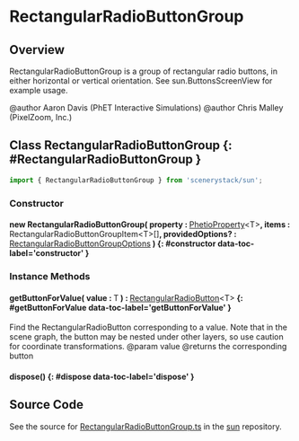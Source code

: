 # RectangularRadioButtonGroup

## Overview

RectangularRadioButtonGroup is a group of rectangular radio buttons, in either horizontal or vertical orientation.
See sun.ButtonsScreenView for example usage.

@author Aaron Davis (PhET Interactive Simulations)
@author Chris Malley (PixelZoom, Inc.)

## Class RectangularRadioButtonGroup {: #RectangularRadioButtonGroup }


```js
import { RectangularRadioButtonGroup } from 'scenerystack/sun';
```
### Constructor

#### new RectangularRadioButtonGroup( property : <span style="font-weight: 400;">[PhetioProperty](../axon/PhetioProperty.md)&lt;T&gt;</span>, items : <span style="font-weight: 400;">RectangularRadioButtonGroupItem&lt;T&gt;[]</span>, providedOptions? : <span style="font-weight: 400;">[RectangularRadioButtonGroupOptions](../sun/RectangularRadioButtonGroup.md#RectangularRadioButtonGroupOptions)</span> ) {: #constructor data-toc-label='constructor' }

### Instance Methods

#### getButtonForValue( value : <span style="font-weight: 400;">T</span> ) : <span style="font-weight: 400;">[RectangularRadioButton](../sun/RectangularRadioButton.md)&lt;T&gt;</span> {: #getButtonForValue data-toc-label='getButtonForValue' }

Find the RectangularRadioButton corresponding to a value. Note that in the scene graph, the button may be nested
under other layers, so use caution for coordinate transformations.
@param value
@returns the corresponding button

#### dispose() {: #dispose data-toc-label='dispose' }



## Source Code

See the source for [RectangularRadioButtonGroup.ts](https://github.com/phetsims/sun/blob/main/js/buttons/RectangularRadioButtonGroup.ts) in the [sun](https://github.com/phetsims/sun) repository.

